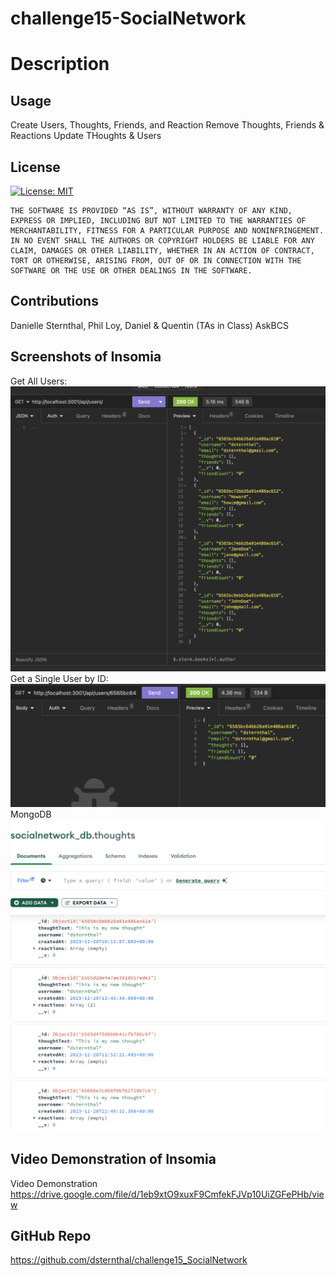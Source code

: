 # challenge15-SocialNetwork

# Description

## Usage
Create Users, Thoughts, Friends, and Reaction
Remove Thoughts, Friends & Reactions 
Update THoughts & Users

## License
[![License: MIT](https://img.shields.io/badge/License-MIT-yellow.svg)](https://opensource.org/licenses/MIT)
    
    THE SOFTWARE IS PROVIDED “AS IS”, WITHOUT WARRANTY OF ANY KIND, EXPRESS OR IMPLIED, INCLUDING BUT NOT LIMITED TO THE WARRANTIES OF MERCHANTABILITY, FITNESS FOR A PARTICULAR PURPOSE AND NONINFRINGEMENT. IN NO EVENT SHALL THE AUTHORS OR COPYRIGHT HOLDERS BE LIABLE FOR ANY CLAIM, DAMAGES OR OTHER LIABILITY, WHETHER IN AN ACTION OF CONTRACT, TORT OR OTHERWISE, ARISING FROM, OUT OF OR IN CONNECTION WITH THE SOFTWARE OR THE USE OR OTHER DEALINGS IN THE SOFTWARE.
  


## Contributions

Danielle Sternthal, Phil Loy, Daniel & Quentin (TAs in Class)
AskBCS

## Screenshots of Insomia 

Get All Users: 
![Get All Users](./Assets/GetAllUsers_Insomnia.png)
Get a Single User by ID: 
![Get Single User by ID](./Assets/GetSingleUserByID_Insomnia.png)
MongoDB
![ MongoDB THoughts](./Assets/MongoDB_Thoughts.png)

## Video Demonstration of Insomia 
Video Demonstration 
https://drive.google.com/file/d/1eb9xtO9xuxF9CmfekFJVp10UiZGFePHb/view

## GitHub Repo
https://github.com/dsternthal/challenge15_SocialNetwork